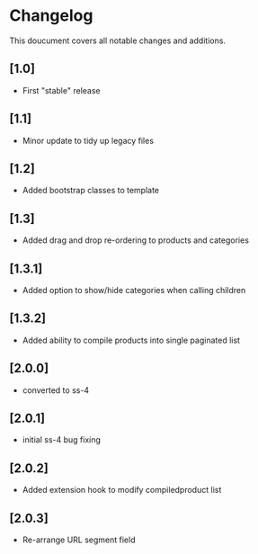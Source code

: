 # Changelog

This doucument covers all notable changes and additions.
## [1.0]

* First "stable" release

## [1.1]

* Minor update to tidy up legacy files

## [1.2]

* Added bootstrap classes to template

## [1.3]

* Added drag and drop re-ordering to products and categories

## [1.3.1]

* Added option to show/hide categories when calling children

## [1.3.2]

* Added ability to compile products into single paginated list


## [2.0.0]

* converted to ss-4

## [2.0.1]

* initial ss-4 bug fixing

## [2.0.2]

* Added extension hook to modify compiledproduct list

## [2.0.3]

* Re-arrange URL segment field